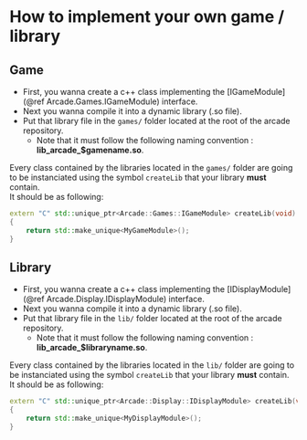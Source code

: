 # How to implement your own game / library

## Game

- First, you wanna create a c++ class implementing the [IGameModule](@ref Arcade.Games.IGameModule) interface.
- Next you wanna compile it into a dynamic library (.so file).
- Put that library file in the `games/` folder located at the root of the arcade repository.
  - Note that it must follow the following naming convention : **lib_arcade_$gamename.so**.

Every class contained by the libraries located in the `games/` folder are going to be instanciated using the symbol `createLib` that your library **must** contain.  
It should be as following:  
  
```cpp
extern "C" std::unique_ptr<Arcade::Games::IGameModule> createLib(void)
{
    return std::make_unique<MyGameModule>();
}
```

## Library

- First, you wanna create a c++ class implementing the [IDisplayModule](@ref Arcade.Display.IDisplayModule) interface.
- Next you wanna compile it into a dynamic library (.so file).
- Put that library file in the `lib/` folder located at the root of the arcade repository.
  - Note that it must follow the following naming convention : **lib_arcade_$libraryname.so**.

Every class contained by the libraries located in the `lib/` folder are going to be instanciated using the symbol `createLib` that your library **must** contain.  
It should be as following:  
  
```cpp
extern "C" std::unique_ptr<Arcade::Display::IDisplayModule> createLib(void)
{
    return std::make_unique<MyDisplayModule>();
}
```
